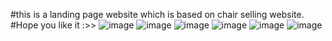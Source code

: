 #this is a landing page website which is based on chair selling website.
#Hope you like it :>>
![image](https://github.com/Jishnumo/Chair/assets/147910757/2b027e61-180b-4697-aa85-fe5c49797470)
![image](https://github.com/Jishnumo/Chair/assets/147910757/aadd8c89-fb5f-44a8-8e9b-2299bc402887)
![image](https://github.com/Jishnumo/Chair/assets/147910757/a3513353-7b1f-4104-9010-d603bfc9167c)
![image](https://github.com/Jishnumo/Chair/assets/147910757/bd2a3748-268d-4cd4-aff1-845879852dc6)
![image](https://github.com/Jishnumo/Chair/assets/147910757/2d23b93c-5776-4caf-9a3a-43de0efa5cd2)
![image](https://github.com/Jishnumo/Chair/assets/147910757/ef9ee023-cd86-491b-b807-ae774797ac97)

